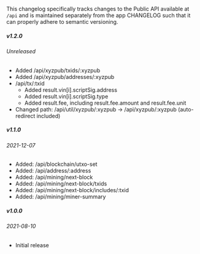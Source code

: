 This changelog specifically tracks changes to the Public API available at `/api` and is maintained separately from the app CHANGELOG such that it can properly adhere to semantic versioning.

##### v1.2.0
###### Unreleased

* Added /api/xyzpub/txids/:xyzpub
* Added /api/xyzpub/addresses/:xyzpub
* /api/tx/:txid
    * Added result.vin[i].scriptSig.address
    * Added result.vin[i].scriptSig.type
    * Added result.fee, including result.fee.amount and result.fee.unit
* Changed path: /api/util/xyzpub/:xyzpub -> /api/xyzpub/:xyzpub (auto-redirect included)



##### v1.1.0
###### 2021-12-07

* Added: /api/blockchain/utxo-set
* Added: /api/address/:address
* Added: /api/mining/next-block
* Added: /api/mining/next-block/txids
* Added: /api/mining/next-block/includes/:txid
* Added: /api/mining/miner-summary



##### v1.0.0
###### 2021-08-10

* Initial release
